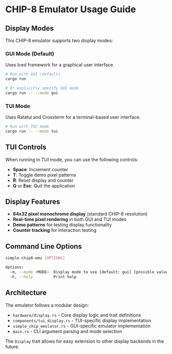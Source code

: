 # CHIP-8 Emulator Usage Guide

## Display Modes

This CHIP-8 emulator supports two display modes:

### GUI Mode (Default)
Uses Iced framework for a graphical user interface.

```bash
# Run with GUI (default)
cargo run

# Or explicitly specify GUI mode
cargo run -- --mode gui
```

### TUI Mode
Uses Ratatui and Crossterm for a terminal-based user interface.

```bash
# Run with TUI mode
cargo run -- --mode tui
```

## TUI Controls

When running in TUI mode, you can use the following controls:

- **Space**: Increment counter
- **T**: Toggle demo pixel patterns
- **R**: Reset display and counter
- **Q** or **Esc**: Quit the application

## Display Features

- **64x32 pixel monochrome display** (standard CHIP-8 resolution)
- **Real-time pixel rendering** in both GUI and TUI modes
- **Demo patterns** for testing display functionality
- **Counter tracking** for interaction testing

## Command Line Options

```bash
simple-chip8-emu [OPTIONS]

Options:
  -m, --mode <MODE>  Display mode to use [default: gui] [possible values: gui, tui]
  -h, --help         Print help
```

## Architecture

The emulator follows a modular design:

- `hardware/display.rs` - Core display logic and trait definitions
- `components/tui_display.rs` - TUI-specific display implementation
- `simple_chip_emulator.rs` - GUI-specific emulator implementation
- `main.rs` - CLI argument parsing and mode selection

The `Display` trait allows for easy extension to other display backends in the future.
